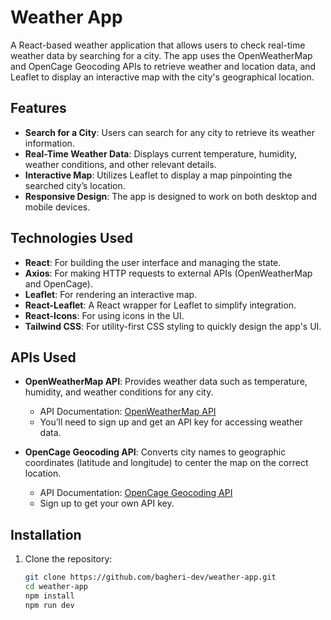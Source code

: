 # Weather App

A React-based weather application that allows users to check real-time weather data by searching for a city. The app uses the OpenWeatherMap and OpenCage Geocoding APIs to retrieve weather and location data, and Leaflet to display an interactive map with the city's geographical location.

## Features
- **Search for a City**: Users can search for any city to retrieve its weather information.
- **Real-Time Weather Data**: Displays current temperature, humidity, weather conditions, and other relevant details.
- **Interactive Map**: Utilizes Leaflet to display a map pinpointing the searched city’s location.
- **Responsive Design**: The app is designed to work on both desktop and mobile devices.

## Technologies Used
- **React**: For building the user interface and managing the state.
- **Axios**: For making HTTP requests to external APIs (OpenWeatherMap and OpenCage).
- **Leaflet**: For rendering an interactive map.
- **React-Leaflet**: A React wrapper for Leaflet to simplify integration.
- **React-Icons**: For using icons in the UI.
- **Tailwind CSS**: For utility-first CSS styling to quickly design the app's UI.

## APIs Used
- **OpenWeatherMap API**: Provides weather data such as temperature, humidity, and weather conditions for any city.
  - API Documentation: [OpenWeatherMap API](https://api.openweathermap.org/data/2.5/weather)
  - You’ll need to sign up and get an API key for accessing weather data.
  
- **OpenCage Geocoding API**: Converts city names to geographic coordinates (latitude and longitude) to center the map on the correct location.
  - API Documentation: [OpenCage Geocoding API](https://api.opencagedata.com/geocode/v1/json)
  - Sign up to get your own API key.

## Installation
1. Clone the repository:
   ```bash
   git clone https://github.com/bagheri-dev/weather-app.git
   cd weather-app
   npm install
   npm run dev
